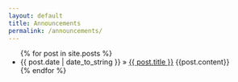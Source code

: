 ```yaml
---
layout: default
title: Announcements
permalink: /announcements/
---
```


<ul class="posts">
  {% for post in site.posts %}
  <li>
    <span>{{ post.date | date_to_string }}</span> &raquo; <a href="{{ post.url }}">{{ post.title }}</a>
    {{post.content}}
  </li>
  {% endfor %}
</ul>
